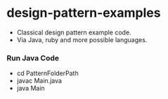 # design-pattern-examples
- Classical design pattern example code.
- Via Java, ruby and more possible languages.

### Run Java Code
- cd PatternFolderPath
- javac Main.java
- java Main
